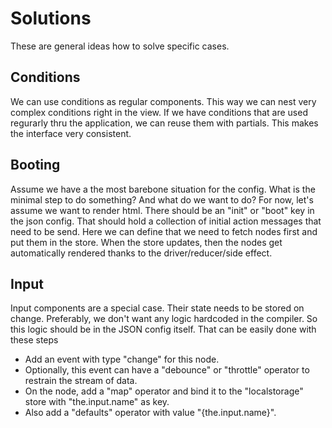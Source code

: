 # Solutions
These are general ideas how to solve specific cases.

## Conditions
We can use conditions as regular components.
This way we can nest very complex conditions right in the view.
If we have conditions that are used regurarly thru the application, we can reuse them with partials.
This makes the interface very consistent.

## Booting
Assume we have a the most barebone situation for the config.
What is the minimal step to do something?
And what do we want to do?
For now, let's assume we want to render html.
There should be an "init" or "boot" key in the json config.
That should hold a collection of initial action messages that need to be send.
Here we can define that we need to fetch nodes first and put them in the store.
When the store updates, then the nodes get automatically rendered thanks to the driver/reducer/side effect.

## Input
Input components are a special case.
Their state needs to be stored on change.
Preferably, we don't want any logic hardcoded in the compiler.
So this logic should be in the JSON config itself.
That can be easily done with these steps
* Add an event with type "change" for this node.
* Optionally, this event can have a "debounce" or "throttle" operator to restrain the stream of data.
* On the node, add a "map" operator and bind it to the "localstorage" store with "the.input.name" as key.
* Also add a "defaults" operator with value "{the.input.name}".